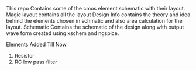 This repo Contains some of the cmos element schematic with their layout.
Magic layout contains all the layout 
Design Info contains the theory and idea behind the elements chosen in schmatic and also area calculation for the layout.
Schematic Contains the schematic of the design along with output wave form created using xschem and ngspice. 

Elements Added Till Now
1. Resistor
2. RC low pass filter
